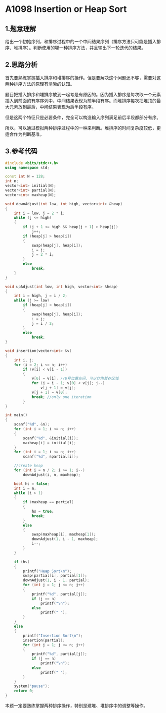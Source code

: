 # A1098 Insertion or Heap Sort

## 1.题意理解
给出一个初始序列，和排序过程中的一个中间结果序列（排序方法只可能是插入排序、堆排序）。判断使用的哪一种排序方法，并且输出下一轮迭代的结果。

## 2.思路分析
首先要熟练掌握插入排序和堆排序的操作。但是要解决这个问题还不够，需要对这两种排序方法的原理有清晰的认知。

题目把插入排序和堆排序放到一起考是有原因的。因为插入排序是每次取一个元素插入到前面的有序序列中，中间结果表现为前半段有序。而堆排序每次把堆顶的最大元素放到最后，中间结果表现为后半段有序。

但是这两个特征只是必要条件，完全可以构造输入序列满足前后半段都部分有序。

所以，可以通过模拟两种排序过程中的一种来判断。堆排序的时间复杂度较低，更适合作为判断基准。

## 3.参考代码
```cpp
#include <bits/stdc++.h>
using namespace std;

const int N = 128;
int n;
vector<int> initial(N);
vector<int> partial(N);
vector<int> maxheap(N);

void downAdjust(int low, int high, vector<int> &heap)
{
    int i = low, j = 2 * i;
    while (j <= high)
    {
        if (j + 1 <= high && heap[j + 1] > heap[j])
            j++;
        if (heap[j] > heap[i])
        {
            swap(heap[j], heap[i]);
            i = j;
            j = 2 * i;
        }
        else
            break;
    }
}

void upAdjust(int low, int high, vector<int> &heap)
{
    int i = high, j = i / 2;
    while (j >= low)
        if (heap[j] < heap[i])
        {
            swap(heap[j], heap[i]);
            i = j;
            j = i / 2;
        }
        else
            break;
}

void insertion(vector<int> &v)
{
    int i, j;
    for (i = 2; i <= n; i++)
        if (v[i] < v[i - 1])
        {
            v[0] = v[i]; //0号位置空闲，可以作为暂存区域
            for (j = i - 1; v[0] < v[j]; j--)
                v[j + 1] = v[j];
            v[j + 1] = v[0];
            break; //only one iteration
        }
}

int main()
{
    scanf("%d", &n);
    for (int i = 1; i <= n; i++)
    {
        scanf("%d", &initial[i]);
        maxheap[i] = initial[i];
    }
    for (int i = 1; i <= n; i++)
        scanf("%d", &partial[i]);

    //create heap
    for (int i = n / 2; i >= 1; i--)
        downAdjust(i, n, maxheap);

    bool hs = false;
    int i = n;
    while (i > 1)
    {
        if (maxheap == partial)
        {
            hs = true;
            break;
        }
        else
        {
            swap(maxheap[i], maxheap[1]);
            downAdjust(1, i - 1, maxheap);
            i--;
        }
    }

    if (hs)
    {
        printf("Heap Sort\n");
        swap(partial[i], partial[1]);
        downAdjust(1, i - 1, partial);
        for (int j = 1; j <= n; j++)
        {
            printf("%d", partial[j]);
            if (j == n)
                printf("\n");
            else
                printf(" ");
        }
    }
    else
    {
        printf("Insertion Sort\n");
        insertion(partial);
        for (int j = 1; j <= n; j++)
        {
            printf("%d", partial[j]);
            if (j == n)
                printf("\n");
            else
                printf(" ");
        }
    }
    system("pause");
    return 0;
}
```
本题一定要熟练掌握两种排序操作，特别是建堆、堆排序中的调整等操作。